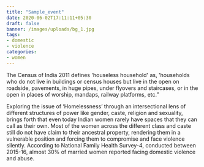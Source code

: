 ```yaml
---
title: "Sample_event"
date: 2020-06-02T17:11:11+05:30
draft: false
banner: /images/uploads/bg_1.jpg
tags:
- domestic
- violence
categories:
- women
---
```


The Census of India 2011 defines 'houseless household' as, 'households who do not live in buildings or census houses but live in the open on roadside, pavements, in huge pipes, under flyovers and staircases, or in the open in places of worship, mandaps, railway platforms, etc.”

Exploring the issue of ‘Homelessness’ through an intersectional lens of different structures of power like gender, caste, religion and sexuality, brings forth that even today Indian women rarely have spaces that they can call as their own. Most of the women across the different class and caste still do not have claim to their ancestral property, rendering them in a vulnerable position and forcing them to compromise and face violence silently. According to National Family Health Survey-4, conducted between 2015-16, almost 30% of married women reported facing domestic violence and abuse.

